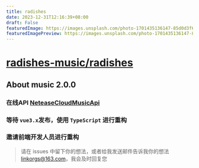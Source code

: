 ```yaml
---
title: radishes
date: 2023-12-31T12:16:39+08:00
draft: False
featuredImage: https://images.unsplash.com/photo-1701435136147-85d0d3f66358?ixid=M3w0NjAwMjJ8MHwxfHJhbmRvbXx8fHx8fHx8fDE3MDM5OTYxMzN8&ixlib=rb-4.0.3
featuredImagePreview: https://images.unsplash.com/photo-1701435136147-85d0d3f66358?ixid=M3w0NjAwMjJ8MHwxfHJhbmRvbXx8fHx8fHx8fDE3MDM5OTYxMzN8&ixlib=rb-4.0.3
---
```


# [radishes-music/radishes](https://github.com/radishes-music/radishes)

##  About music 2.0.0

### 在线API [NeteaseCloudMusicApi](https://music.linkorg.club/)

### 等待 `vue3.x`发布，使用 `TypeScript` 进行重构

### 邀请前端开发人员进行重构

> 请在 issues 中留下你的想法，或者给我发送邮件告诉我你的想法 [linkorgs@163.com](linkorgs@163.com)，我会及时回复您

